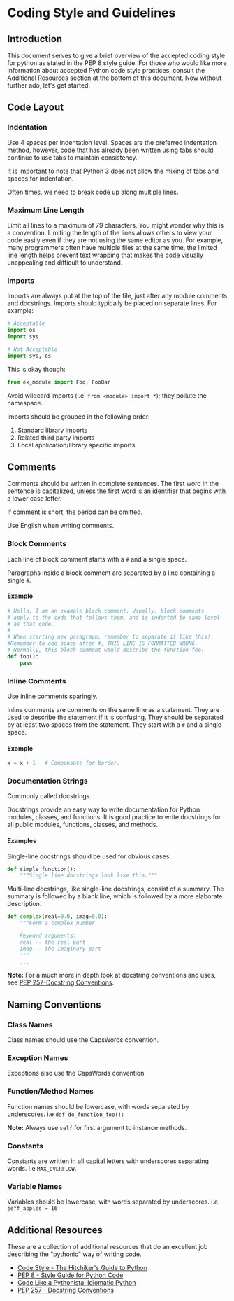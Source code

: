 # Coding Style and Guidelines

## Introduction

This document serves to give a brief overview of the accepted coding style for python as stated in the PEP 8 style guide. For those who would like
more information about accepted Python code style practices, consult the
Additional Resources section at the bottom of this document. Now without further ado, let's get started.

## Code Layout

### Indentation

Use 4 spaces per indentation level. Spaces are the preferred indentation
method, however, code that has already been written using tabs should
continue to use tabs to maintain consistency.

It is important to note that Python 3 does not allow the mixing of tabs
and spaces for indentation.

Often times, we need to break code up along multiple lines.

### Maximum Line Length

Limit all lines to a maximum of 79 characters. You might wonder why this
is a convention. Limiting the length of the lines allows others to view
your code easily even if they are not using the same editor as you. For
example, many programmers often have multiple files at the same time, the
limited line length helps prevent text wrapping that makes the code
visually unappealing and difficult to understand.

### Imports

Imports are always put at the top of the file, just after any module
comments and docstrings.
Imports should typically be placed on separate lines. For example:
```python
# Acceptable
import os
import sys

# Not Acceptable
import sys, os
```
This is okay though:
```python
from ex_module import Foo, FooBar
```
Avoid wildcard imports (i.e. `from <module> import *`); they pollute the
namespace.

Imports should be grouped in the following order:
1. Standard library imports
2. Related third party imports
3. Local application/library specific imports

## Comments

Comments should be written in complete sentences. The first word in the
sentence is capitalized, unless the first word is an identifier that
begins with a lower case letter.

If comment is short, the period can be omitted.

Use English when writing comments.

### Block Comments

Each line of block comment starts with a `#` and a single space.

Paragraphs inside a block comment are separated by a line containing
a single `#`.

#### Example

```python
# Hello, I am an example block comment. Usually, block comments
# apply to the code that follows them, and is indented to same level
# as that code.
#
# When starting new paragraph, remember to separate it like this!
#Remember to add space after #, THIS LINE IS FORMATTED WRONG.
# Normally, this block comment would describe the function foo.
def foo():
    pass
```

### Inline Comments

Use inline comments sparingly.

Inline comments are comments on the same line as a statement. They are
used to describe the statement if it is confusing. They should be
separated by at least two spaces from the statement.  They start with a `#`
and a single space.

#### Example
```python
x = x + 1	# Compensate for border.

```
### Documentation Strings

Commonly called docstrings.

Docstrings provide an easy way to write documentation for Python modules,
classes, and functions. It is good practice to write docstrings for all
public modules, functions, classes, and methods.

#### Examples

Single-line docstrings should be used for obvious cases.
```python
def simple_function():
    """Single line docstrings look like this."""
```
Multi-line docstrings, like single-line docstrings, consist of
a summary. The summary is followed by a blank line, which is followed
by a more elaborate description.
```python
def complex(real=0.0, imag=0.0):
    """Form a complex number.

    Keyword arguments:
    real -- the real part
    imag -- the imaginary part
    """
    ...
```
**Note:** For a much more in depth look at docstring conventions and
uses, see [PEP 257-Docstring Conventions](https://www.python.org/dev/peps/pep-0257/).

## Naming Conventions

### Class Names

Class names should use the CapsWords convention.

### Exception Names

Exceptions also use the CapsWords convention.

### Function/Method Names

Function names should be lowercase, with words separated by underscores.
i.e `def do_function_foo():`

**Note:** Always use `self` for first argument to instance methods.

### Constants

Constants are written in all capital letters with underscores separating
words. i.e `MAX_OVERFLOW`.

### Variable Names

Variables should be lowercase, with words separated by underscores.
i.e `jeff_apples = 16`

## Additional Resources

These are a collection of additional resources that do an excellent job
describing the "pythonic" way of writing code.

* [Code Style - The Hitchiker's Guide to Python](http://docs.python-guide.org/en/latest/writing/style/)
* [PEP 8 - Style Guide for Python Code](https://www.python.org/dev/peps/pep-0008/)
* [Code Like a Pythonista: Idiomatic Python](http://python.net/~goodger/projects/pycon/2007/idiomatic/handout.html)
* [PEP 257 - Docstring Conventions](https://www.python.org/dev/peps/pep-0257/)
